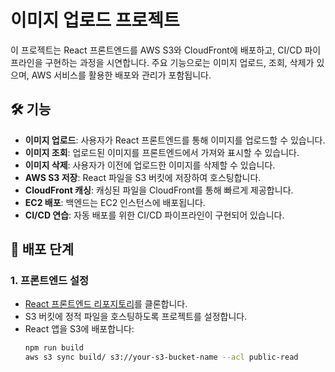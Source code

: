 # 이미지 업로드 프로젝트

이 프로젝트는 React 프론트엔드를 AWS S3와 CloudFront에 배포하고, CI/CD 파이프라인을 구현하는 과정을 시연합니다. 주요 기능으로는 이미지 업로드, 조회, 삭제가 있으며, AWS 서비스를 활용한 배포와 관리가 포함됩니다.

## 🛠️ 기능

- **이미지 업로드**: 사용자가 React 프론트엔드를 통해 이미지를 업로드할 수 있습니다.
- **이미지 조회**: 업로드된 이미지를 프론트엔드에서 가져와 표시할 수 있습니다.
- **이미지 삭제**: 사용자가 이전에 업로드한 이미지를 삭제할 수 있습니다.
- **AWS S3 저장**: React 파일을 S3 버킷에 저장하여 호스팅합니다.
- **CloudFront 캐싱**: 캐싱된 파일을 CloudFront를 통해 빠르게 제공합니다.
- **EC2 배포**: 백엔드는 EC2 인스턴스에 배포됩니다.
- **CI/CD 연습**: 자동 배포를 위한 CI/CD 파이프라인이 구현되어 있습니다.

## 🚀 배포 단계

### 1. 프론트엔드 설정

- [React 프론트엔드 리포지토리](https://github.com/nicolao00/ImageUpload-front)를 클론합니다.
- S3 버킷에 정적 파일을 호스팅하도록 프로젝트를 설정합니다.
- React 앱을 S3에 배포합니다:
  ```bash
  npm run build
  aws s3 sync build/ s3://your-s3-bucket-name --acl public-read
